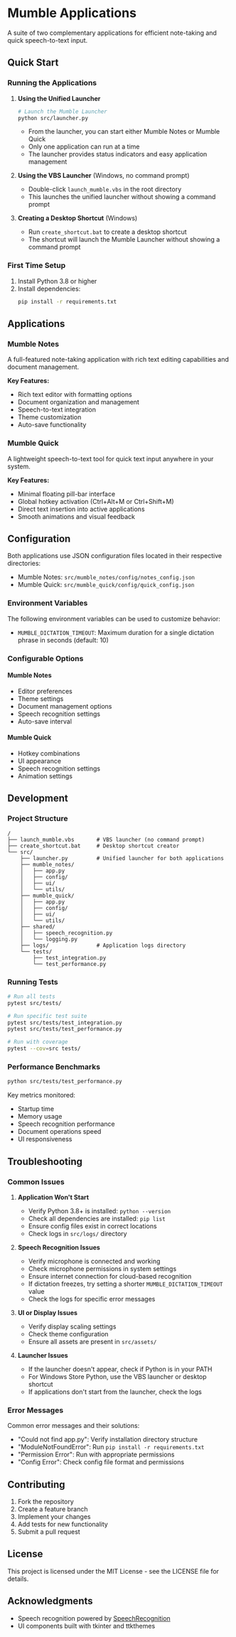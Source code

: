 # Mumble Applications

A suite of two complementary applications for efficient note-taking and quick speech-to-text input.

## Quick Start

### Running the Applications

1. **Using the Unified Launcher**
   ```bash
   # Launch the Mumble Launcher
   python src/launcher.py
   ```
   - From the launcher, you can start either Mumble Notes or Mumble Quick
   - Only one application can run at a time
   - The launcher provides status indicators and easy application management

2. **Using the VBS Launcher** (Windows, no command prompt)
   - Double-click `launch_mumble.vbs` in the root directory
   - This launches the unified launcher without showing a command prompt

3. **Creating a Desktop Shortcut** (Windows)
   - Run `create_shortcut.bat` to create a desktop shortcut
   - The shortcut will launch the Mumble Launcher without showing a command prompt

### First Time Setup
1. Install Python 3.8 or higher
2. Install dependencies:
   ```bash
   pip install -r requirements.txt
   ```

## Applications

### Mumble Notes
A full-featured note-taking application with rich text editing capabilities and document management.

**Key Features:**
- Rich text editor with formatting options
- Document organization and management
- Speech-to-text integration
- Theme customization
- Auto-save functionality

### Mumble Quick
A lightweight speech-to-text tool for quick text input anywhere in your system.

**Key Features:**
- Minimal floating pill-bar interface
- Global hotkey activation (Ctrl+Alt+M or Ctrl+Shift+M)
- Direct text insertion into active applications
- Smooth animations and visual feedback

## Configuration

Both applications use JSON configuration files located in their respective directories:

- Mumble Notes: `src/mumble_notes/config/notes_config.json`
- Mumble Quick: `src/mumble_quick/config/quick_config.json`

### Environment Variables

The following environment variables can be used to customize behavior:
- `MUMBLE_DICTATION_TIMEOUT`: Maximum duration for a single dictation phrase in seconds (default: 10)

### Configurable Options

#### Mumble Notes
- Editor preferences
- Theme settings
- Document management options
- Speech recognition settings
- Auto-save interval

#### Mumble Quick
- Hotkey combinations
- UI appearance
- Speech recognition settings
- Animation settings

## Development

### Project Structure
```
/
├── launch_mumble.vbs       # VBS launcher (no command prompt)
├── create_shortcut.bat     # Desktop shortcut creator
└── src/
    ├── launcher.py         # Unified launcher for both applications
    ├── mumble_notes/
    │   ├── app.py
    │   ├── config/
    │   ├── ui/
    │   └── utils/
    ├── mumble_quick/
    │   ├── app.py
    │   ├── config/
    │   ├── ui/
    │   └── utils/
    ├── shared/
    │   ├── speech_recognition.py
    │   └── logging.py
    ├── logs/               # Application logs directory
    └── tests/
        ├── test_integration.py
        └── test_performance.py
```

### Running Tests
```bash
# Run all tests
pytest src/tests/

# Run specific test suite
pytest src/tests/test_integration.py
pytest src/tests/test_performance.py

# Run with coverage
pytest --cov=src tests/
```

### Performance Benchmarks
```bash
python src/tests/test_performance.py
```

Key metrics monitored:
- Startup time
- Memory usage
- Speech recognition performance
- Document operations speed
- UI responsiveness

## Troubleshooting

### Common Issues

1. **Application Won't Start**
   - Verify Python 3.8+ is installed: `python --version`
   - Check all dependencies are installed: `pip list`
   - Ensure config files exist in correct locations
   - Check logs in `src/logs/` directory

2. **Speech Recognition Issues**
   - Verify microphone is connected and working
   - Check microphone permissions in system settings
   - Ensure internet connection for cloud-based recognition
   - If dictation freezes, try setting a shorter `MUMBLE_DICTATION_TIMEOUT` value
   - Check the logs for specific error messages

3. **UI or Display Issues**
   - Verify display scaling settings
   - Check theme configuration
   - Ensure all assets are present in `src/assets/`

4. **Launcher Issues**
   - If the launcher doesn't appear, check if Python is in your PATH
   - For Windows Store Python, use the VBS launcher or desktop shortcut
   - If applications don't start from the launcher, check the logs

### Error Messages

Common error messages and their solutions:
- "Could not find app.py": Verify installation directory structure
- "ModuleNotFoundError": Run `pip install -r requirements.txt`
- "Permission Error": Run with appropriate permissions
- "Config Error": Check config file format and permissions

## Contributing

1. Fork the repository
2. Create a feature branch
3. Implement your changes
4. Add tests for new functionality
5. Submit a pull request

## License

This project is licensed under the MIT License - see the LICENSE file for details.

## Acknowledgments

- Speech recognition powered by [SpeechRecognition](https://pypi.org/project/SpeechRecognition/)
- UI components built with tkinter and ttkthemes 